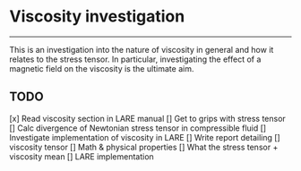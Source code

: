 # Viscosity investigation

---

This is an investigation into the nature of viscosity in general and how it relates to the stress tensor. In particular, investigating the effect of a magnetic field on the viscosity is the ultimate aim. 

## TODO
[x] Read viscosity section in LARE manual
[] Get to grips with stress tensor
[] Calc divergence of Newtonian stress tensor in compressible fluid
[] Investigate implementation of viscosity in LARE
[] Write report detailing
  [] viscosity tensor
  [] Math & physical properties
  [] What the stress tensor + viscosity mean
  [] LARE implementation
